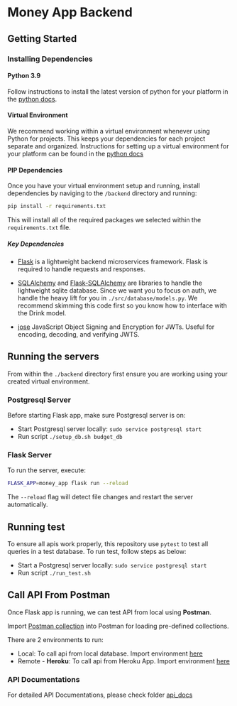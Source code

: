 # Money App Backend

## Getting Started

### Installing Dependencies

#### Python 3.9

Follow instructions to install the latest version of python for your platform in the [python docs](https://docs.python.org/3/using/unix.html#getting-and-installing-the-latest-version-of-python).

#### Virtual Environment

We recommend working within a virtual environment whenever using Python for projects. This keeps your dependencies for each project separate and organized. Instructions for setting up a virtual environment for your platform can be found in the [python docs](https://packaging.python.org/guides/installing-using-pip-and-virtual-environments/)

#### PIP Dependencies

Once you have your virtual environment setup and running, install dependencies by naviging to the `/backend` directory and running:

```bash
pip install -r requirements.txt
```

This will install all of the required packages we selected within the `requirements.txt` file.

##### Key Dependencies

- [Flask](http://flask.pocoo.org/) is a lightweight backend microservices framework. Flask is required to handle requests and responses.

- [SQLAlchemy](https://www.sqlalchemy.org/) and [Flask-SQLAlchemy](https://flask-sqlalchemy.palletsprojects.com/en/2.x/) are libraries to handle the lightweight sqlite database. Since we want you to focus on auth, we handle the heavy lift for you in `./src/database/models.py`. We recommend skimming this code first so you know how to interface with the Drink model.

- [jose](https://python-jose.readthedocs.io/en/latest/) JavaScript Object Signing and Encryption for JWTs. Useful for encoding, decoding, and verifying JWTS.

## Running the servers

From within the `./backend` directory first ensure you are working using your created virtual environment.

### Postgresql Server
Before starting Flask app, make sure Postgresql server is on:
- Start Postgresql server locally: `sudo service postgresql start`
- Run script `./setup_db.sh budget_db`


### Flask Server

To run the server, execute:

```bash
FLASK_APP=money_app flask run --reload
```

The `--reload` flag will detect file changes and restart the server automatically.

## Running test

To ensure all apis work properly, this repository use `pytest` to test all queries in a test database. To run test, follow steps as below:
- Start a Postgresql server locally: `sudo service postgresql start`
- Run script `./run_test.sh`


## Call API From Postman
Once Flask app is running, we can test API from local using **Postman**. 

Import [Postman collection](./postman/Udacity_Capstone_Fullstack.postman_collection.json) into Postman for loading pre-defined collections.

There are 2 environments to run:
- Local: To call api from local database. Import environment [here](./postman/Udacity%20Money%20App%20Environment%20-%20Local.postman_environment.json)
- Remote - **Heroku**: To call api from Heroku App. Import environment [here](./postman/Udacity%20Money%20App%20Environment%20-%20Heroku.postman_environment.json)

### API Documentations

For detailed API Documentations, please check folder [api_docs](./api_docs)
